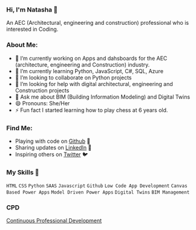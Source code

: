 ### Hi, I'm Natasha 👋

An AEC (Architectural, engineering and construction) professional who is interested in Coding. 

### About Me:

- 🔭 I’m currently working on Apps and dahsboards for the AEC (architecture, engineering and Construction) industry. 
- 🌱 I’m currently learning Python, JavaScript, C#, SQL, Azure
- 👯 I’m looking to collaborate on Python projects
- 🤔 I’m looking for help with digital architectural, engineering and Construction projects
- 💬 Ask me about BIM (Building Information Modeling) and Digital Twins
- 😄 Pronouns: She/Her
- ⚡ Fun fact I started learning how to play chess at 6 years old. 


### Find Me:
- Playing with code on <a href="https://github.com/natnew"> Github</a> 🏓
- Sharing updates on <a href="https://www.linkedin.com/in/natasha-newbold/">LinkedIn</a> 💼
- Inspiring others on <a href="https://twitter.com/NatashaTweets2">Twitter</a> 🐦



### My Skills 🚀
`HTML` `CSS` `Python` `SAAS` `Javascript` `Github` `Low Code App Development` `Canvas Based Power Apps` `Model Driven Power Apps` `Digital Twins` `BIM Management`


### CPD
<a href="https://github.com/natnew/CPD/blob/master/README.md">Continuous Professional Development</a>

